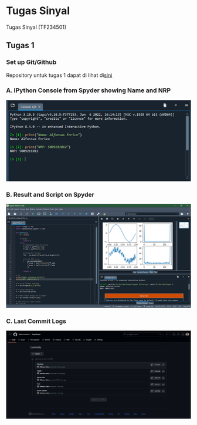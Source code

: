 # Tugas Sinyal
Tugas Sinyal (TF234501) 

## Tugas 1
### Set up Git/Github
Repository untuk tugas 1 dapat di lihat di[sini](https://github.com/Alfonsus-Enrico/TugasSinyal)

### A. IPython Console from Spyder showing Name and NRP
![image](Tugas_1/A.png)
### B. Result and Script on Spyder
![image](Tugas_1/B.png)
### C. Last Commit Logs
![image](Tugas_1/C.png)
